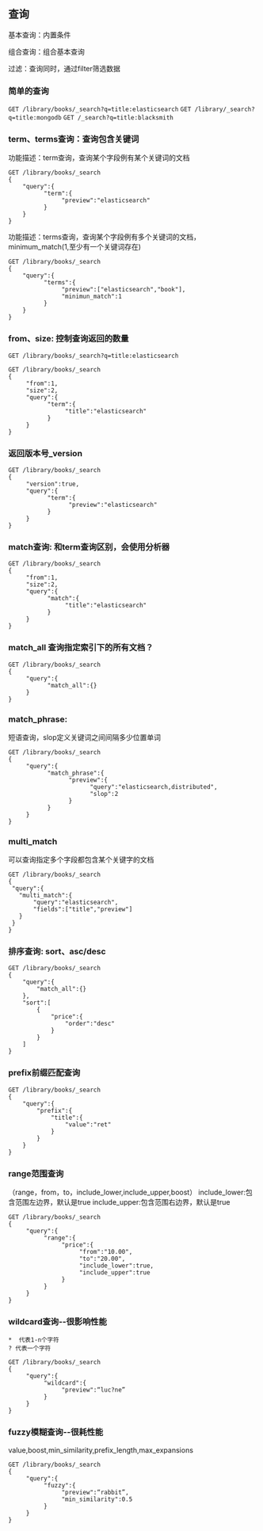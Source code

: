 ## 查询

基本查询：内置条件

组合查询：组合基本查询

过滤：查询同时，通过filter筛选数据

### 简单的查询
`GET /library/books/_search?q=title:elasticsearch`
`GET /library/_search?q=title:mongodb`
`GET /_search?q=title:blacksmith`

### term、terms查询：查询包含关键词
功能描述：term查询，查询某个字段例有某个关键词的文档
```
GET /library/books/_search
{
    "query":{
          "term":{
               "preview":"elasticsearch"
          }
    }
} 
```
功能描述：terms查询，查询某个字段例有多个关键词的文档，minimum_match(1,至少有一个关键词存在)
```
GET /library/books/_search
{
    "query":{
          "terms":{
               "preview":["elasticsearch","book"],
               "minimun_match":1
          }
    }
} 
```
### from、size: 控制查询返回的数量
`GET /library/books/_search?q=title:elasticsearch`
```
GET /library/books/_search
{
     "from":1,
     "size":2,
     "query":{
           "term":{
                "title":"elasticsearch"
           }
     }
} 
```
### 返回版本号_version
```
GET /library/books/_search
{
     "version":true,
     "query":{
           "term":{
                 "preview":"elasticsearch"
           }
     }
} 
```
### match查询: 和term查询区别，会使用分析器 
```
GET /library/books/_search
{
     "from":1,
     "size":2,
     "query":{
           "match":{
                "title":"elasticsearch"
           }
     }
} 
```
### match_all 查询指定索引下的所有文档？
```
GET /library/books/_search
{
     "query":{
           "match_all":{}
     }
} 
```
### match_phrase: 
短语查询，slop定义关键词之间间隔多少位置单词
```
GET /library/books/_search
{
     "query":{
           "match_phrase":{
                 "preview":{
                       "query":"elasticsearch,distributed",
                       "slop":2
                 }
           }
     }
} 
```
### multi_match
可以查询指定多个字段都包含某个关键字的文档
```
GET /library/books/_search
{
 "query":{
   "multi_match":{
       "query":"elasticsearch",
       "fields":["title","preview"]
   }
 }
} 
```

### 排序查询: sort、asc/desc
```
GET /library/books/_search
{
    "query":{
        "match_all":{}
    },
    "sort":[
        {
            "price":{
                "order":"desc"
            }
        }
    ]
}
```

### prefix前缀匹配查询
```
GET /library/books/_search
{
    "query":{
        "prefix":{
            "title":{
                "value":"ret"
            }
        }
    }
}
```

### range范围查询
（range，from，to，include_lower,include_upper,boost）
include_lower:包含范围左边界，默认是true
include_upper:包含范围右边界，默认是true
```
GET /library/books/_search
{
     "query":{
          "range":{
               "price":{
                    "from":"10.00",
                    "to":"20.00",
                    "include_lower":true,
                    "include_upper":true
               }
          }
     }
} 
```
### wildcard查询--很影响性能
```
*  代表1-n个字符
? 代表一个字符
```
```
GET /library/books/_search
{
     "query":{
          "wildcard":{
               "preview":“luc?ne”
          }
     }
} 
```
### fuzzy模糊查询--很耗性能
value,boost,min_similarity,prefix_length,max_expansions
```
GET /library/books/_search
{
     "query":{
          "fuzzy":{
               "preview":“rabbit”,
               "min_similarity":0.5
          }
     }
}
```


